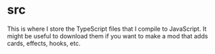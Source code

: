 # src

This is where I store the TypeScript files that I compile to JavaScript. It might be useful to download them if you want to make a mod that adds cards, effects, hooks, etc.
